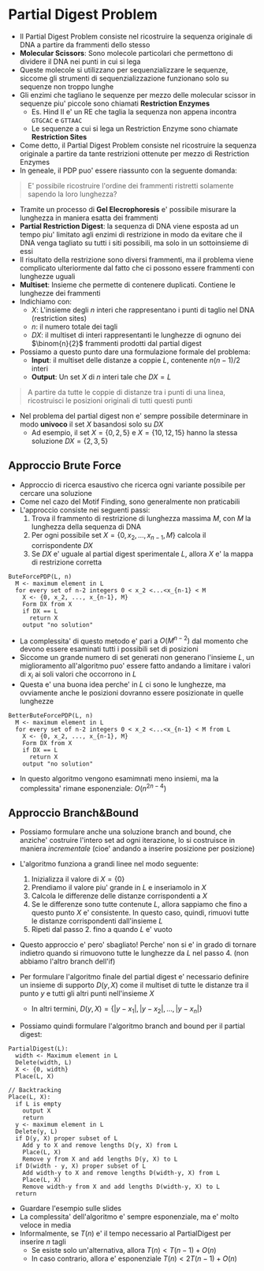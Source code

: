 # Partial Digest Problem
* Il Partial Digest Problem consiste nel ricostruire la sequenza originale di
  DNA a partire da frammenti dello stesso
* **Molecular Scissors**: Sono molecole particolari che permettono di dividere
  il DNA nei punti in cui si lega
* Queste molecole si utilizzano per sequenzializzare le sequenze, siccome
  gli strumenti di sequenzializzazione funzionano solo su sequenze non
  troppo lunghe
* Gli enzimi che tagliano le sequenze per mezzo delle molecular scissor in
  sequenze piu' piccole sono chiamati **Restriction Enzymes**
    * Es. Hind II e' un RE che taglia la sequenza non appena incontra `GTGCAC` e
      `GTTAAC`
    * Le sequenze a cui si lega un Restriction Enzyme sono chiamate
      **Restriction Sites**
* Come detto, il Partial Digest Problem consiste nel ricostruire la sequenza
  originale a partire da tante restrizioni ottenute per mezzo di Restriction
  Enzymes
* In geneale, il PDP puo' essere riassunto con la seguente domanda:

> E' possibile ricostruire l'ordine dei frammenti ristretti solamente sapendo la
loro lunghezza?

* Tramite un processo di **Gel Elecrophoresis** e' possibile misurare la
  lunghezza in maniera esatta dei frammenti
* **Partial Restriction Digest**: la sequenza di DNA viene esposta ad un tempo
  piu' limitato agli enzimi di restrizione in modo da evitare che il DNA venga
  tagliato su tutti i siti possibili, ma solo in un sottoinsieme di essi
* Il risultato della restrizione sono diversi frammenti, ma il problema viene
  complicato ulteriormente dal fatto che ci possono essere frammenti con
  lunghezze uguali
* **Multiset**: Insieme che permette di contenere duplicati. Contiene le
  lunghezze dei frammenti
* Indichiamo con:
    * $X$: L'insieme degli $n$ interi che rappresentano i punti di taglio
      nel DNA (restriction sites)
    * $n$: il numero totale dei tagli
    * $DX$: il multiset di interi rappresentanti le lunghezze di ognuno dei
      $\binom{n}{2}$ frammenti prodotti dal partial digest
* Possiamo a questo punto dare una formulazione formale del problema:
    * **Input**: il multiset delle distanze a coppie $L$, contenente
      $n(n-1)/2$ interi
    * **Output**: Un set $X$ di $n$ interi tale che $DX=L$

> A partire da tutte le coppie di distanze tra i punti di una linea,
ricostruisci le posizioni originali di tutti questi punti

* Nel problema del partial digest non e' sempre possibile determinare in modo
  **univoco** il set $X$ basandosi solo su $DX$
    * Ad esempio, il set $X = \{0,2,5\}$ e $X = \{10,12,15\}$ hanno la stessa
      soluzione $DX = \{2,3,5\}$

## Approccio Brute Force
* Approccio di ricerca esaustivo che ricerca ogni variante possibile per cercare
  una soluzione
* Come nel cazo del Motif Finding, sono generalmente non praticabili
* L'approccio consiste nei seguenti passi:
    1. Trova il frammento di restrizione di lunghezza massima $M$, con $M$ la
       lunghezza della sequenza di DNA
    2. Per ogni possibile set $X = \{0, x_2, \dots, x_{n-1}, M\}$ calcola il
       corrispondente $DX$
    3. Se $DX$ e' uguale al partial digest sperimentale $L$, allora $X$ e' la
       mappa di restrizione corretta

```
ButeForcePDP(L, n)
  M <- maximum element in L
  for every set of n-2 integers 0 < x_2 <...<x_{n-1} < M
    X <- {0, x_2, ..., x_{n-1}, M}
    Form DX from X
    if DX == L
      return X
    output "no solution"
```

* La complessita' di questo metodo e' pari a $O(M^{n-2})$ dal momento che devono
  essere esaminati tutti i possibili set di posizioni
* Siccome un grande numero di set generati non generano l'insieme $L$, un
  miglioramento all'algoritmo puo' essere fatto andando a limitare i valori di
  $x_i$ ai soli valori che occorrono in $L$
* Questa e' una buona idea perche' in $L$ ci sono le lunghezze, ma ovviamente
  anche le posizioni dovranno essere posizionate in quelle lunghezze

```
BetterButeForcePDP(L, n)
  M <- maximum element in L
  for every set of n-2 integers 0 < x_2 <...<x_{n-1} < M from L
    X <- {0, x_2, ..., x_{n-1}, M}
    Form DX from X
    if DX == L
      return X
    output "no solution"
```

* In questo algoritmo vengono esamimnati meno insiemi, ma la complessita' rimane
  esponenziale: $O(n^{2n-4})$

## Approccio Branch&Bound
* Possiamo formulare anche una soluzione branch and bound, che anziche'
  costruire l'intero set ad ogni iterazione, lo si costruisce in maniera
  *incrementale* (cioe' andando a inserire posizione per posizione)
* L'algoritmo funziona a grandi linee nel modo seguente:
    1. Inizializza il valore di $X = \{0\}$
    2. Prendiamo il valore piu' grande in $L$ e inseriamolo in $X$
    3. Calcola le differenze delle distanze corrispondenti a $X$
    4. Se le differenze sono tutte contenute $L$, allora sappiamo che fino a
       questo punto $X$ e' consistente. In questo caso, quindi, rimuovi tutte le
       distanze corrispondenti dall'insieme $L$
    5. Ripeti dal passo 2. fino a quando $L$ e' vuoto

* Questo approccio e' pero' sbagliato! Perche' non si e' in grado di tornare
  indietro quando si rimuovono tutte le lunghezze da $L$ nel passo 4. (non
  abbiamo l'altro branch dell'if)
* Per formulare l'algoritmo finale del partial digest e' necessario definire un
  insieme di supporto $D(y,X)$ come il multiset di tutte le distanze tra il
  punto $y$ e tutti gli altri punti nell'insieme $X$
    * In altri termini, $D(y,X) = \{|y-x_1|,|y-x_2|,\dots,|y-x_n|\}$
* Possiamo quindi formulare l'algoritmo branch and bound per il partial digest:
```
PartialDigest(L):
  width <- Maximum element in L
  Delete(width, L)
  X <- {0, width}
  Place(L, X)

// Backtracking
Place(L, X):
  if L is empty
    output X
    return
  y <- maximum element in L
  Delete(y, L)
  if D(y, X) proper subset of L
    Add y to X and remove lengths D(y, X) from L
    Place(L, X)
    Remove y from X and add lengths D(y, X) to L
  if D(width - y, X) proper subset of L
    Add width-y to X and remove lengths D(width-y, X) from L
    Place(L, X)
    Remove width-y from X and add lengths D(width-y, X) to L
  return
```

* Guardare l'esempio sulle slides
* La complessita' dell'algoritmo e' sempre esponenziale, ma e' molto veloce in
  media
* Informalmente, se $T(n)$ e' il tempo necessario al PartialDigest per inserire
  $n$ tagli
    * Se esiste solo un'alternativa, allora $T(n) < T(n-1) + O(n)$
    * In caso contrario, allora e' esponenziale $T(n) <2T(n-1) + O(n)$
